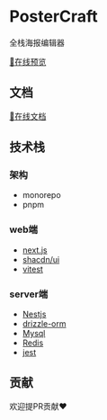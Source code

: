 # PosterCraft

全栈海报编辑器

[👀在线预览](https://poster-craft.leostar.top)

## 文档

[📃在线文档](https://poster-craft-docs.vercel.app/)

## 技术栈

### 架构

- monorepo
- pnpm

### web端

- [next.js](https://nextjs.org/)
- [shacdn/ui](https://ui.shadcn.com/)
- [vitest](https://vitest.dev/)

### server端

- [Nestjs](https://docs.nestjs.com/)
- [drizzle-orm](https://orm.drizzle.team/)
- [Mysql](https://www.mysql.com/cn/)
- [Redis](https://redis.io/)
- [jest](https://jestjs.io/)

## 贡献

欢迎提PR贡献❤
